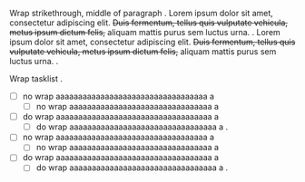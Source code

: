 Wrap strikethrough, middle of paragraph
.
Lorem ipsum dolor sit amet, consectetur adipiscing elit. ~~Duis fermentum, tellus quis vulputate vehicula, metus ipsum dictum felis,~~ aliquam mattis purus sem luctus urna.
.
Lorem ipsum dolor sit amet, consectetur adipiscing
elit. ~~Duis fermentum, tellus quis vulputate
vehicula, metus ipsum dictum felis,~~ aliquam
mattis purus sem luctus urna.
.


Wrap tasklist
.
- [ ] no wrap aaaaaaaaaaaaaaaaaaaaaaaaaaaaaaaaaa a
  - [ ] no wrap aaaaaaaaaaaaaaaaaaaaaaaaaaaaaaaa a
- [ ] do wrap aaaaaaaaaaaaaaaaaaaaaaaaaaaaaaaaaaa a
  - [ ] do wrap aaaaaaaaaaaaaaaaaaaaaaaaaaaaaaaaa a
.
- [ ] no wrap aaaaaaaaaaaaaaaaaaaaaaaaaaaaaaaaaa a
  - [ ] no wrap aaaaaaaaaaaaaaaaaaaaaaaaaaaaaaaa a
- [ ] do wrap aaaaaaaaaaaaaaaaaaaaaaaaaaaaaaaaaaa
  a
  - [ ] do wrap aaaaaaaaaaaaaaaaaaaaaaaaaaaaaaaaa
    a
.
